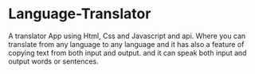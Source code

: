 # Language-Translator
A translator App using Html, Css and Javascript and api. Where you can translate from any language to any language and it has also a feature of copying text from both input and output. and it can speak both input and output words or sentences.
